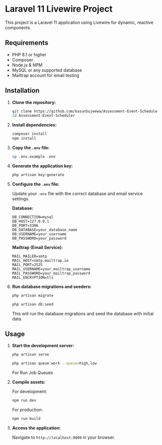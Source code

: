 
# Laravel 11 Livewire Project

This project is a Laravel 11 application using Livewire for dynamic, reactive components.

## Requirements

- PHP 8.1 or higher
- Composer
- Node.js & NPM
- MySQL or any supported database
- Mailtrap account for email testing

## Installation

1. **Clone the repository:**

   ```bash
   git clone https://github.com/kasunSujeewa/Assessment-Event-Scheduler.git
   cd Assessment-Event-Scheduler
   ```

2. **Install dependencies:**

   ```bash
   composer install
   npm install
   ```

3. **Copy the `.env` file:**

   ```bash
   cp .env.example .env
   ```

4. **Generate the application key:**

   ```bash
   php artisan key:generate
   ```

5. **Configure the `.env` file:**

   Update your `.env` file with the correct database and email service settings.

   **Database:**
   ```dotenv
   DB_CONNECTION=mysql
   DB_HOST=127.0.0.1
   DB_PORT=3306
   DB_DATABASE=your_database_name
   DB_USERNAME=your_username
   DB_PASSWORD=your_password
   ```

   **Mailtrap (Email Service):**
   ```dotenv
   MAIL_MAILER=smtp
   MAIL_HOST=smtp.mailtrap.io
   MAIL_PORT=2525
   MAIL_USERNAME=your_mailtrap_username
   MAIL_PASSWORD=your_mailtrap_password
   MAIL_ENCRYPTION=tls
   ```

6. **Run database migrations and seeders:**

   ```bash
   php artisan migrate
   ```
   ```bash
   php artisan db:seed
   ```

   This will run the database migrations and seed the database with initial data.

## Usage

1. **Start the development server:**

   ```bash
   php artisan serve
   ```
   ```bash
   php artisan queue:work --queue=high,low
   ```
   For Run Job Queues

2. **Compile assets:**

   For development:

   ```bash
   npm run dev
   ```

   For production:

   ```bash
   npm run build
   ```

3. **Access the application:**

   Navigate to `http://localhost:8000` in your browser.

